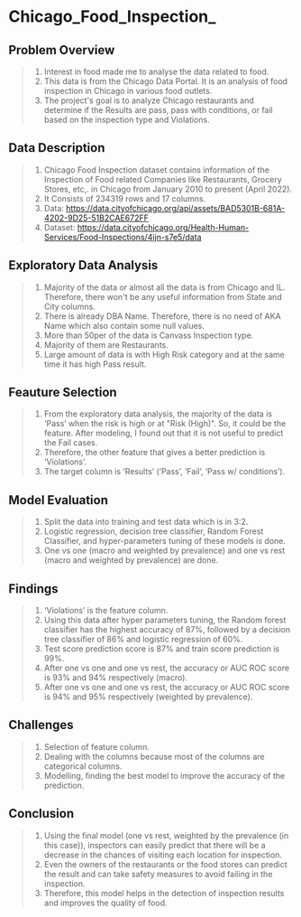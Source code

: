 # Chicago_Food_Inspection_
## Problem Overview
> 1. Interest in food made me to analyse the data related to food.
> 2. This data is from the Chicago Data Portal. It is an analysis of food inspection in Chicago in various food outlets.
> 3. The project's goal is to analyze Chicago restaurants and determine if the Results are pass, pass with conditions, or fail based on the inspection type and Violations.

## Data Description
> 1. Chicago Food Inspection dataset contains information of the Inspection of Food related Companies like Restaurants, Grocery Stores, etc,. in Chicago from January 2010 to present (April 2022).
> 2. It Consists of 234319 rows and 17 columns.
> 3. Data: https://data.cityofchicago.org/api/assets/BAD5301B-681A-4202-9D25-51B2CAE672FF
> 4. Dataset: https://data.cityofchicago.org/Health-Human-Services/Food-Inspections/4ijn-s7e5/data

## Exploratory Data Analysis
> 1. Majority of the data or almost all the data is from Chicago and IL. Therefore, there won't be any useful information from State and City columns.
> 2. There is already DBA Name. Therefore, there is no need of AKA Name which also contain some null values.
> 3. More than 50per of the data is Canvass Inspection type. 
> 4. Majority of them are Restaurants.
> 5. Large amount of data is with High Risk category and at the same time it has high Pass result.

## Feauture Selection
> 1. From the exploratory data analysis, the majority of the data is ‘Pass’ when the risk is high or at "Risk (High)". So, it could be the feature. After modeling, I found out that it is not useful to predict the Fail cases.
> 2. Therefore, the other feature that gives a better prediction is ‘Violations’. 
> 3. The target column is ‘Results’ (‘Pass’, ‘Fail’, ‘Pass w/ conditions’).

## Model Evaluation
> 1. Split the data into training and test data which is in 3:2.
> 2. Logistic regression, decision tree classifier, Random Forest Classifier, and hyper-parameters tuning of these models is done.
> 3. One vs one (macro and weighted by prevalence) and one vs rest (macro and weighted by prevalence) are done.

## Findings
> 1. ‘Violations’ is the feature column.
> 2. Using this data after hyper parameters tuning, the Random forest classifier has the highest accuracy of 87%, followed by a decision tree classifier of 86% and logistic regression of 60%.
> 3. Test score prediction score is 87% and train score prediction is 99%.
> 4. After one vs one and one vs rest, the accuracy or AUC ROC score is 93% and 94% respectively (macro).
> 5. After one vs one and one vs rest, the accuracy or AUC ROC score is 94% and 95% respectively (weighted by prevalence).

## Challenges
> 1. Selection of feature column.
> 2. Dealing with the columns because most of the columns are categorical columns.
> 3. Modelling, finding the best model to improve the accuracy of the prediction.

## Conclusion
> 1. Using the final model (one vs rest, weighted by the prevalence (in this case)), inspectors can easily predict that there will be a decrease in the chances of visiting each location for inspection. 
> 2. Even the owners of the restaurants or the food stores can predict the result and can take safety measures to avoid failing in the inspection. 
> 3. Therefore, this model helps in the detection of inspection results and improves the quality of food.


